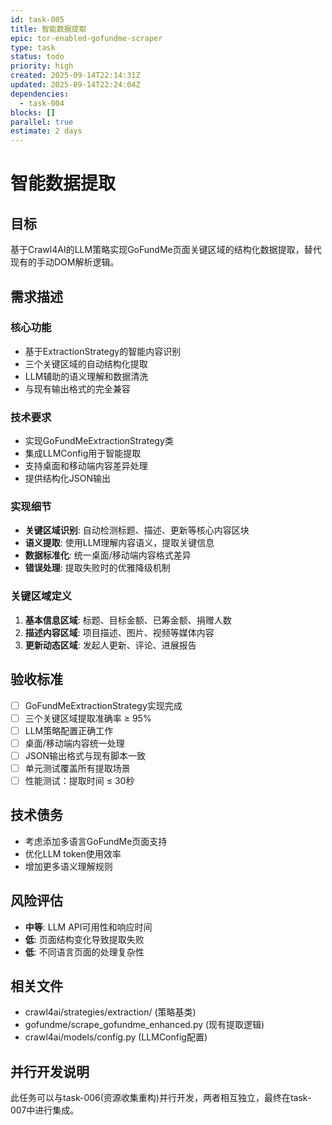 ```yaml
---
id: task-005
title: 智能数据提取
epic: tor-enabled-gofundme-scraper
type: task
status: todo
priority: high
created: 2025-09-14T22:14:31Z
updated: 2025-09-14T22:24:04Z
dependencies:
  - task-004
blocks: []
parallel: true
estimate: 2 days
---
```


# 智能数据提取

## 目标
基于Crawl4AI的LLM策略实现GoFundMe页面关键区域的结构化数据提取，替代现有的手动DOM解析逻辑。

## 需求描述

### 核心功能
- 基于ExtractionStrategy的智能内容识别
- 三个关键区域的自动结构化提取
- LLM辅助的语义理解和数据清洗
- 与现有输出格式的完全兼容

### 技术要求
- 实现GoFundMeExtractionStrategy类
- 集成LLMConfig用于智能提取
- 支持桌面和移动端内容差异处理
- 提供结构化JSON输出

### 实现细节
- **关键区域识别**: 自动检测标题、描述、更新等核心内容区块
- **语义提取**: 使用LLM理解内容语义，提取关键信息
- **数据标准化**: 统一桌面/移动端内容格式差异
- **错误处理**: 提取失败时的优雅降级机制

### 关键区域定义
1. **基本信息区域**: 标题、目标金额、已筹金额、捐赠人数
2. **描述内容区域**: 项目描述、图片、视频等媒体内容
3. **更新动态区域**: 发起人更新、评论、进展报告

## 验收标准
- [ ] GoFundMeExtractionStrategy实现完成
- [ ] 三个关键区域提取准确率 ≥ 95%
- [ ] LLM策略配置正确工作
- [ ] 桌面/移动端内容统一处理
- [ ] JSON输出格式与现有脚本一致
- [ ] 单元测试覆盖所有提取场景
- [ ] 性能测试：提取时间 ≤ 30秒

## 技术债务
- 考虑添加多语言GoFundMe页面支持
- 优化LLM token使用效率
- 增加更多语义理解规则

## 风险评估
- **中等**: LLM API可用性和响应时间
- **低**: 页面结构变化导致提取失败
- **低**: 不同语言页面的处理复杂性

## 相关文件
- crawl4ai/strategies/extraction/ (策略基类)
- gofundme/scrape_gofundme_enhanced.py (现有提取逻辑)
- crawl4ai/models/config.py (LLMConfig配置)

## 并行开发说明
此任务可以与task-006(资源收集重构)并行开发，两者相互独立，最终在task-007中进行集成。